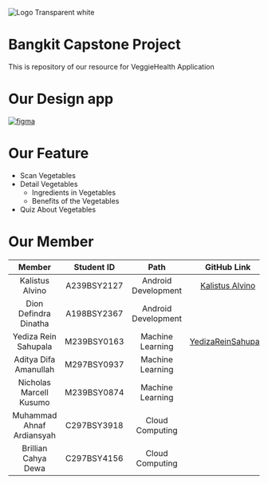 ![Logo Transparent white](https://storage.googleapis.com/userveggie-data/logo-veggie2.png)
# Bangkit Capstone Project
This is repository of our resource for VeggieHealth Application
# Our Design app
[![figma](https://img.shields.io/badge/Figma-Our%20Design-success)](https://www.figma.com/file/hrumdQX8mAX0vLtnFkMo6G/Untitled?type=design&node-id=10-2&mode=design&t=HHBd3Zd1pof5dOQ6-0)
# Our Feature
- Scan Vegetables
- Detail Vegetables
  - Ingredients in Vegetables
  - Benefits of the Vegetables
- Quiz About Vegetables
# Our Member
|            Member           | Student ID  |        Path          |                        GitHub Link                    |
| :-------------------------: | :----------:| :------------------: |  :--------------------------------------------------: |
|       Kalistus Alvino       | A239BSY2127 | Android Development  |  [Kalistus Alvino](https://github.com/KalistusAlvino) |
|    Dion Defindra Dinatha    | A198BSY2367 | Android Development  |                                                        |
|   Yediza Rein Sahupala      | M239BSY0163 |  Machine Learning    |  [YedizaReinSahupala](https://github.com/YedizaReinSahupala)|
|    Aditya Difa Amanullah    | M297BSY0937 |  Machine Learning    |                                                       |
|    Nicholas Marcell Kusumo  | M239BSY0874 |  Machine Learning    |                                                       |
|  Muhammad Ahnaf Ardiansyah  | C297BSY3918 |   Cloud Computing    |                                                       |
|     Brillian Cahya Dewa     | C297BSY4156 |   Cloud Computing    |                                                       |
